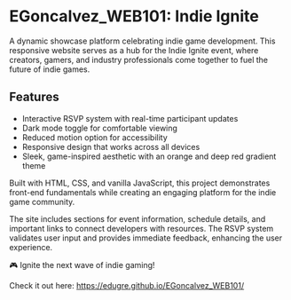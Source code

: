 # EGoncalvez_WEB101: Indie Ignite

A dynamic showcase platform celebrating indie game development. This responsive website serves as a hub for the Indie Ignite event, where creators, gamers, and industry professionals come together to fuel the future of indie games.

## Features
- Interactive RSVP system with real-time participant updates
- Dark mode toggle for comfortable viewing
- Reduced motion option for accessibility
- Responsive design that works across all devices
- Sleek, game-inspired aesthetic with an orange and deep red gradient theme

Built with HTML, CSS, and vanilla JavaScript, this project demonstrates front-end fundamentals while creating an engaging platform for the indie game community.

The site includes sections for event information, schedule details, and important links to connect developers with resources. The RSVP system validates user input and provides immediate feedback, enhancing the user experience.

🎮 Ignite the next wave of indie gaming!

Check it out here: https://edugre.github.io/EGoncalvez_WEB101/
